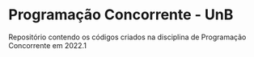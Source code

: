 # Programação Concorrente - UnB

Repositório contendo os códigos criados na disciplina de Programação Concorrente em 2022.1

